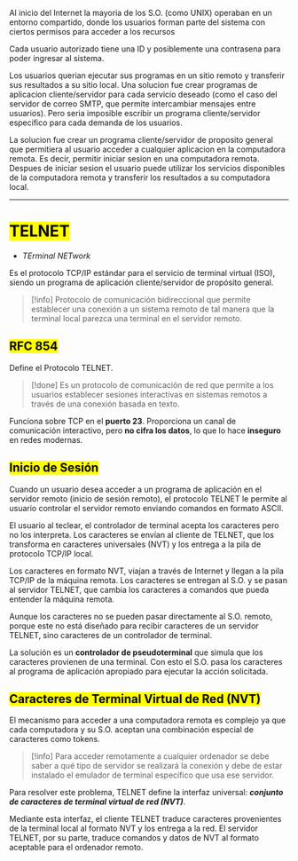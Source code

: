 
Al inicio del Internet la mayoria de los S.O. (como UNIX) operaban en un entorno compartido, donde los usuarios forman parte del sistema con ciertos permisos para acceder a los recursos

Cada usuario autorizado tiene una ID y posiblemente una contrasena para poder ingresar al sistema.

Los usuarios querian ejecutar sus programas en un sitio remoto y transferir sus resultados a su sitio local. Una solucion fue crear programas de aplicacion cliente/servidor para cada servicio deseado (como el caso del servidor de correo SMTP, que permite intercambiar mensajes entre usuarios). Pero seria imposible escribir un programa cliente/servidor especifico para cada demanda de los usuarios.

La solucion fue crear un programa cliente/servidor de proposito general que permitiera al usuario acceder a cualquier aplicacion en la computadora remota.
Es decir, permitir iniciar sesion en una computadora remota. Despues de iniciar sesion el usuario puede utilizar los servicios disponibles de la computadora remota y transferir los resultados a su computadora local.

___
# <mark class="hltr-purple">TELNET</mark>
- *TErminal NETwork*

Es el protocolo TCP/IP estándar para el servicio de terminal virtual (ISO), siendo un programa de aplicación cliente/servidor de propósito general. 

>[!info] Protocolo de comunicación bidireccional que permite establecer una conexión a un sistema remoto de tal manera que la terminal local parezca una terminal en el servidor remoto.

## <mark class="hltr-purple">RFC 854</mark>

Define el Protocolo TELNET.

>[!done] Es un protocolo de comunicación de red que permite a los usuarios establecer sesiones interactivas en sistemas remotos a través de una conexión basada en texto.

Funciona sobre TCP en el **puerto 23**. Proporciona un canal de comunicación interactivo, pero **no cifra los datos**, lo que lo hace **inseguro** en redes modernas.


## <mark class="hltr-purple">Inicio de Sesión</mark>

Cuando un usuario desea acceder a un programa de aplicación en el servidor remoto (inicio de sesión remoto), el protocolo TELNET le permite al usuario controlar el servidor remoto enviando comandos en formato ASCII.

El usuario al teclear, el controlador de terminal acepta los caracteres pero no los interpreta. Los caracteres se envían al cliente de TELNET, que los transforma en caracteres universales (NVT) y los entrega a la pila de protocolo TCP/IP local.

Los caracteres en formato NVT, viajan a través de Internet y llegan a la pila TCP/IP de la máquina remota. Los caracteres se entregan al S.O. y se pasan al servidor TELNET, que cambia los caracteres a comandos que pueda entender la máquina remota.

Aunque los caracteres no se pueden pasar directamente al S.O. remoto, porque este no está diseñado para recibir caracteres de un servidor TELNET, sino caracteres de un controlador de terminal.

La solución es un **controlador de pseudoterminal** que simula que los caracteres provienen de una terminal. Con esto el S.O. pasa los caracteres al programa de aplicación apropiado para ejecutar la acción solicitada.


## <mark class="hltr-purple">Caracteres de Terminal Virtual de Red (NVT)</mark>

El mecanismo para acceder a una computadora remota es complejo ya que cada computadora y su S.O. aceptan una combinación especial de caracteres como tokens.

>[!info] Para acceder remotamente a cualquier ordenador se debe saber a qué tipo de servidor se realizará la conexión y debe de estar instalado el emulador de terminal específico que usa ese servidor.

Para resolver este problema, TELNET define la interfaz universal: ***conjunto de caracteres de terminal virtual de red (NVT)***.

Mediante esta interfaz, el cliente TELNET traduce caracteres provenientes de la terminal local al formato NVT y los entrega a la red. El servidor TELNET, por su parte, traduce comandos y datos de NVT al formato aceptable para el ordenador remoto.